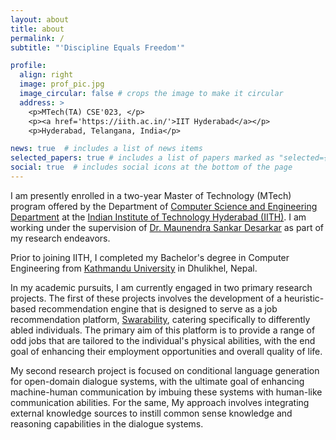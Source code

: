 ```yaml
---
layout: about
title: about
permalink: /
subtitle: "'Discipline Equals Freedom'"

profile:
  align: right
  image: prof_pic.jpg
  image_circular: false # crops the image to make it circular
  address: >
    <p>MTech(TA) CSE'023, </p>
    <p><a href='https://iith.ac.in/'>IIT Hyderabad</a></p>
    <p>Hyderabad, Telangana, India</p>

news: true  # includes a list of news items
selected_papers: true # includes a list of papers marked as "selected={true}"
social: true  # includes social icons at the bottom of the page
---
```


I am presently enrolled in a two-year Master of Technology (MTech) program offered by the Department of [Computer Science and Engineering Department](https://cse.iith.ac.in/) at the [Indian Institute of Technology Hyderabad (IITH)](https://iith.ac.in/). I am working under the supervision of [Dr. Maunendra Sankar Desarkar](https://people.iith.ac.in/maunendra/index.html) as part of my research endeavors. 

Prior to joining IITH, I completed my Bachelor's degree in Computer Engineering from [Kathmandu University](https://ku.edu.np/) in Dhulikhel, Nepal.


In my academic pursuits, I am currently engaged in two primary research projects. 
The first of these projects involves the development of a heuristic-based recommendation engine that is designed to serve as a job recommendation platform, [Swarability](http://swarajability.org/), catering specifically to differently abled individuals. The primary aim of this platform is to provide a range of odd jobs that are tailored to the individual's physical abilities, with the end goal of enhancing their employment opportunities and overall quality of life.

My second research project is focused on conditional language generation for open-domain dialogue systems, with the ultimate goal of enhancing machine-human communication by imbuing these systems with human-like communication abilities. For the same, My approach involves integrating external knowledge sources to instill common sense knowledge and reasoning capabilities in the dialogue systems.